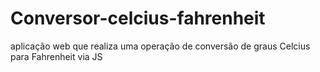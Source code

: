# Conversor-celcius-fahrenheit
aplicação web que realiza uma operação de conversão de graus Celcius para Fahrenheit via JS
